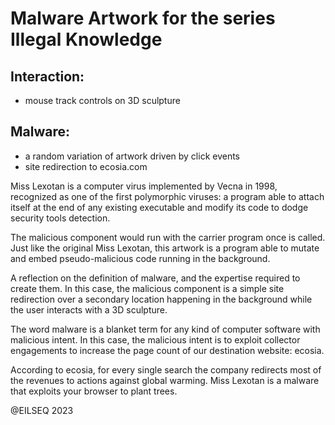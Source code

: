 # Malware Artwork for the series Illegal Knowledge

## Interaction:
- mouse track controls on 3D sculpture

## Malware:
- a random variation of artwork driven by click events
- site redirection to ecosia.com

Miss Lexotan is a computer virus implemented by Vecna in 1998, recognized as one of the first polymorphic viruses: a program able to attach itself at the end of any existing executable and modify its code to dodge security tools detection.

The malicious component would run with the carrier program once is called. Just like the original Miss Lexotan, this artwork is a program able to mutate and embed pseudo-malicious code running in the background.

A reflection on the definition of malware, and the expertise required to create them. In this case, the malicious component is a simple site redirection over a secondary location happening in the background while the user interacts with a 3D sculpture.

The word malware is a blanket term for any kind of computer software with malicious intent. In this case, the malicious intent is to exploit collector engagements to increase the page count of our destination website: ecosia.

According to ecosia, for every single search the company redirects most of the revenues to actions against global warming. Miss Lexotan is a malware that exploits your browser to plant trees.

@EILSEQ 2023
